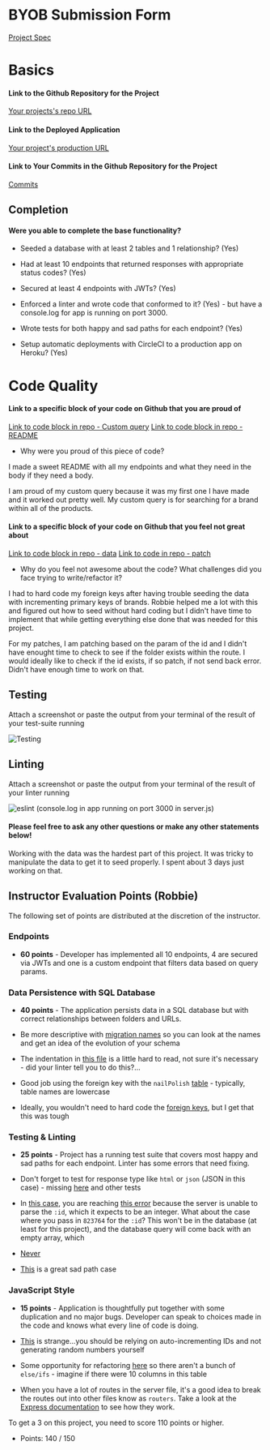 # BYOB Submission Form

[Project Spec](http://frontend.turing.io/projects/build-your-own-backend.html)
	
# Basics

#### Link to the Github Repository for the Project
[Your projects's repo URL](https://github.com/becs919/build-your-own-backend)
		
#### Link to the Deployed Application
[Your project's production URL](https://polish-data.herokuapp.com/)

#### Link to Your Commits in the Github Repository for the Project
		
[Commits](https://github.com/becs919/build-your-own-backend/commits/master)
	
## Completion
		
#### Were you able to complete the base functionality?
	
* Seeded a database with at least 2 tables and 1 relationship?
	(Yes)
		
* Had at least 10 endpoints that returned responses with appropriate status codes?
	(Yes)
		
* Secured at least 4 endpoints with JWTs?
	(Yes)
	
* Enforced a linter and wrote code that conformed to it?
	(Yes) - but have a console.log for app is running on port 3000. 
		
* Wrote tests for both happy and sad paths for each endpoint?
	(Yes)
	
* Setup automatic deployments with CircleCI to a production app on Heroku?
	(Yes)
		
# Code Quality
	
#### Link to a specific block of your code on Github that you are proud of
[Link to code block in repo - Custom query](https://github.com/becs919/build-your-own-backend/blob/master/server.js#L63-L92)
[Link to code block in repo - README](https://github.com/becs919/build-your-own-backend/blob/master/README.md)

* Why were you proud of this piece of code?
		
I made a sweet README with all my endpoints and what they need in the body if they need a body. 
	
I am proud of my custom query because it was my first one I have made and it worked out pretty well. My custom query is for searching for a brand within all of the products. 
	
#### Link to a specific block of your code on Github that you feel not great about
[Link to code block in repo - data](https://github.com/becs919/build-your-own-backend/blob/master/data/newPolishData.js#L1-L5)
[Link to code in repo - patch](https://github.com/becs919/build-your-own-backend/blob/master/server.js#L103-L132)

* Why do you feel not awesome about the code? What challenges did you face trying to write/refactor it?
	
I had to hard code my foreign keys after having trouble seeding the data with incrementing primary keys of brands. Robbie helped me a lot with this and figured out how to seed without hard coding but I didn't have time to implement that while getting everything else done that was needed for this project. 
		
For my patches, I am patching based on the param of the id and I didn't have enought time to check to see if the folder exists within the route. I would ideally like to check if the id exists, if so patch, if not send back error. Didn't have enough time to work on that. 
		
## Testing
		
Attach a screenshot or paste the output from your terminal of the result of your test-suite running

![Testing](http://g.recordit.co/nEg8emm28A.gif)
		
## Linting
	
Attach a screenshot or paste the output from your terminal of the result of your linter running

![eslint](http://g.recordit.co/kINo69Lg0p.gif)
	(console.log in app running on port 3000 in server.js)
	
#### Please feel free to ask any other questions or make any other statements below!
	
Working with the data was the hardest part of this project. It was tricky to manipulate the data to get it to seed properly. I spent about 3 days just working on that. 

## Instructor Evaluation Points (Robbie)

The following set of points are distributed at the discretion of the instructor.

### Endpoints

* **60 points** - Developer has implemented all 10 endpoints, 4 are secured via JWTs and one is a custom endpoint that filters data based on query params.

### Data Persistence with SQL Database

* **40 points** - The application persists data in a SQL database but with correct relationships between folders and URLs.

* Be more descriptive with [migration names](https://github.com/becs919/build-your-own-backend/tree/master/db/migrations) so you can look at the names and get an idea of the evolution of your schema
* The indentation in [this file](https://github.com/becs919/build-your-own-backend/blob/master/db/migrations/20170517183444_maketables.js) is a little hard to read, not sure it's necessary -  did your linter tell you to do this?...
* Good job using the foreign key with the `nailPolish` [table](https://github.com/becs919/build-your-own-backend/blob/master/db/migrations/20170517183444_maketables.js) - typically, table names are lowercase
* Ideally, you wouldn't need to hard code the [foreign keys](https://github.com/becs919/build-your-own-backend/blob/master/data/newPolishData.js), but I get that this was tough

### Testing & Linting

* **25 points** - Project has a running test suite that covers most happy and sad paths for each endpoint. Linter has some errors that need fixing.

* Don't forget to test for response type like `html` or `json` (JSON in this case) - missing [here](https://github.com/becs919/build-your-own-backend/blob/master/test/routes.spec.js#L65) and other tests
* In [this case](https://github.com/becs919/build-your-own-backend/blob/master/test/routes.spec.js#L126), you are reaching [this error](https://github.com/becs919/build-your-own-backend/blob/master/server.js#L135) because the server is unable to parse the `:id`, which it expects to be an integer. What about the case where you pass in `823764` for the `:id`? This won't be in the database (at least for this project), and the database query will come back with an empty array, which 
* [Never](https://github.com/becs919/build-your-own-backend/blob/master/test/routes.spec.js#L166)
* [This](https://github.com/becs919/build-your-own-backend/blob/master/test/routes.spec.js#L341) is a great sad path case

### JavaScript Style

* **15 points** - Application is thoughtfully put together with some duplication and no major bugs. Developer can speak to choices made in the code and knows what every line of code is doing.

* [This](https://github.com/becs919/build-your-own-backend/blob/master/server.js#L145) is strange...you should be relying on auto-incrementing IDs and not generating random numbers yourself
* Some opportunity for refactoring [here](https://github.com/becs919/build-your-own-backend/blob/master/server.js#L164-L168) so there aren't a bunch of `else/ifs` - imagine if there were 10 columns in this table
* When you have a lot of routes in the server file, it's a good idea to break the routes out into other files know as `routers`. Take a look at the [Express documentation](https://expressjs.com/en/api.html#router) to see how they work.

To get a 3 on this project, you need to score 110 points or higher.

- Points: 140 / 150